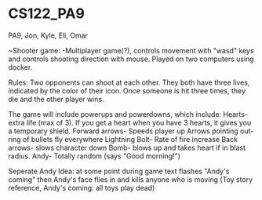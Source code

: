 # CS122_PA9
PA9, Jon, Kyle, Eli, Omar


~Shooter game:
-Multiplayer game(?), controls movement with "wasd" keys and controls shooting direction with mouse. 
Played on two computers using docker. 

Rules:
Two opponents can shoot at each other. They both have three lives, indicated by the color of their icon.
Once someone is hit three times, they die and the other player wins.

The game will include powerups and powerdowns, which include:
Hearts- extra life (max of 3). If you get a heart when you have 3 hearts, it gives you a temporary shield.
Forward arrows- Speeds player up
Arrows pointing out- ring of bullets fly everywhere
Lightning Bolt- Rate of fire increase
Back arrows- slows character down
Bomb- blows up and takes heart if in blast radius.
Andy- Totally random (says "Good morning!") 

Seperate Andy Idea: at some point during game text flashes "Andy's coming" then Andy's face flies in and kills anyone who is moving (Toy story reference, Andy's coming: all toys play dead) 
